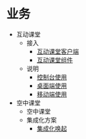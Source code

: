 # 业务


- 互动课堂
  - 接入
    - [互动课堂客户端](./互动课堂/互动课堂客户端.md)
    - [互动课堂组件](./互动课堂/互动课堂组件.md)
  - 说明
    - [控制台使用](./互动课堂/控制台使用手册.md)
    - [桌面端使用](./互动课堂/桌面端使用手册.md)
    - [移动端使用](./互动课堂/移动端使用手册.md)
- 空中课堂
  - 空中课堂
  - 集成化方案
    - [集成化唤起](./空中课堂/集成化唤起.md)
